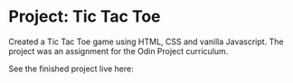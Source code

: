 # Project: Tic Tac Toe

Created a Tic Tac Toe game using HTML, CSS and vanilla Javascript. The project was an assignment for the Odin Project curriculum.

See the finished project live here: 
